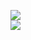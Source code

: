 [![](https://img.shields.io/badge/Made%20With-Github%20Spray-lightgrey.svg?style=for-the-badge&logo=github)](https://github.com/Annihil/github-spray#17396)  
[![](https://i.imgur.com/2DrTn0Z.gif)](https://github.com/Annihil/github-spray)